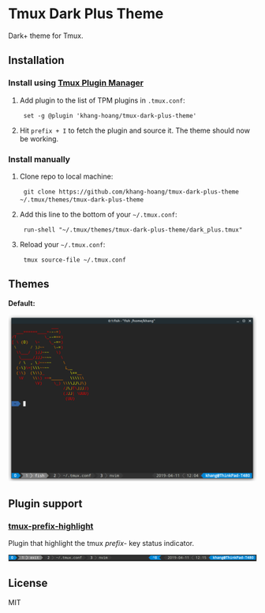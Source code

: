 # Tmux Dark Plus Theme

Dark+ theme for Tmux.


## Installation

### Install using [Tmux Plugin Manager](https://github.com/tmux-plugins/tpm)

1. Add plugin to the list of TPM plugins in `.tmux.conf`:

        set -g @plugin 'khang-hoang/tmux-dark-plus-theme'

2. Hit `prefix + I` to fetch the plugin and source it. The theme should now be working.

### Install manually

1. Clone repo to local machine:

        git clone https://github.com/khang-hoang/tmux-dark-plus-theme ~/.tmux/themes/tmux-dark-plus-theme

2. Add this line to the bottom of your `~/.tmux.conf`:

        run-shell "~/.tmux/themes/tmux-dark-plus-theme/dark_plus.tmux"

3. Reload your `~/.tmux.conf`:

        tmux source-file ~/.tmux.conf
   
## Themes

**Default:**
<p align="center"><img src="./screenshots/preview.png"/></p>

## Plugin support
### [tmux-prefix-highlight](https://github.com/tmux-plugins/tmux-prefix-highlight)
Plugin that highlight the tmux *prefix*- key status indicator.
<p align="center"><img src="./screenshots/prefix_highlight.png"/></p>

## License

MIT

